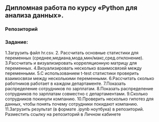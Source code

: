 
## Дипломная работа по курсу «Python для анализа данных». 
### Репозиторий

### Задание:

1.Загрузить файл hr.csv.
2. Рассчитать основные статистики для переменных (среднее,медиана,мода,мин/макс,сред.отклонение).
3.Рассчитать и визуализировать корреляционную матрицу для переменных.
4.Визуализировать несколько взаимосвязей между переменными.
5.С использованием t-test статистики проверить взаимосвязи между несколькими переменными.
6.Рассчитать сколько работников работает в каждом департаменте.
7.Показать распределение сотрудников по зарплатам.
8.Показать распределение сотрудников по зарплатам совместно с департаментами.
9.Сколько сотрудников покинули компанию.
10.Проверить несколько гипотез для данных, чтобы понять почему сотрудники покидают компанию.
11.Загрузить результат (в формате .ipynb ноутбука) в репозиторий. Разместить ссылку на репозиторий в Личном кабинете